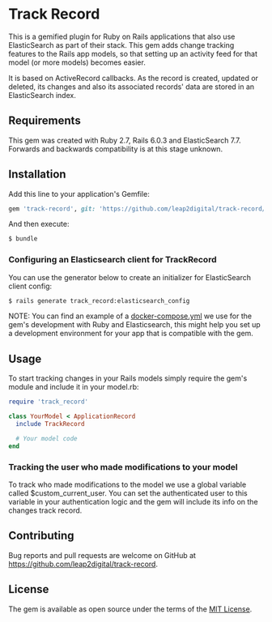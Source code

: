 # Track Record

This is a gemified plugin for Ruby on Rails applications that also use ElasticSearch as part of their stack. This gem adds change tracking features to the Rails app models, so that setting up an activity feed for that model (or more models) becomes easier.

It is based on ActiveRecord callbacks. As the record is created, updated or deleted, its changes and also its associated records' data are stored in an ElasticSearch index.

## Requirements

This gem was created with Ruby 2.7, Rails 6.0.3 and ElasticSearch 7.7. Forwards and backwards compatibility is at this stage unknown.

## Installation

Add this line to your application's Gemfile:

```ruby
gem 'track-record', git: 'https://github.com/leap2digital/track-record/', branch: 'main'
```

And then execute:

```bash
$ bundle
```

### Configuring an Elasticsearch client for TrackRecord

You can use the generator below to create an initializer for ElasticSearch client config:

```bash
$ rails generate track_record:elasticsearch_config
```

NOTE: You can find an example of a [docker-compose.yml](https://github.com/leap2digital/track-record/blob/main/docker-compose.yml) we use for the gem's development with Ruby and Elasticsearch, this might help you set up a development environment for your app that is compatible with the gem.

## Usage

To start tracking changes in your Rails models simply require the gem's module and include it in your model.rb:

```ruby
require 'track_record'

class YourModel < ApplicationRecord
  include TrackRecord

  # Your model code
end
```

### Tracking the user who made modifications to your model

To track who made modifications to the model we use a global variable called $custom_current_user. You can set the authenticated user to this variable in your authentication logic and the gem will include its info on the changes track record.

## Contributing

Bug reports and pull requests are welcome on GitHub at https://github.com/leap2digital/track-record.

## License

The gem is available as open source under the terms of the [MIT License](https://opensource.org/licenses/MIT).
